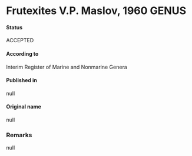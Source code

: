 # Frutexites V.P. Maslov, 1960 GENUS

#### Status
ACCEPTED

#### According to
Interim Register of Marine and Nonmarine Genera

#### Published in
null

#### Original name
null

### Remarks
null